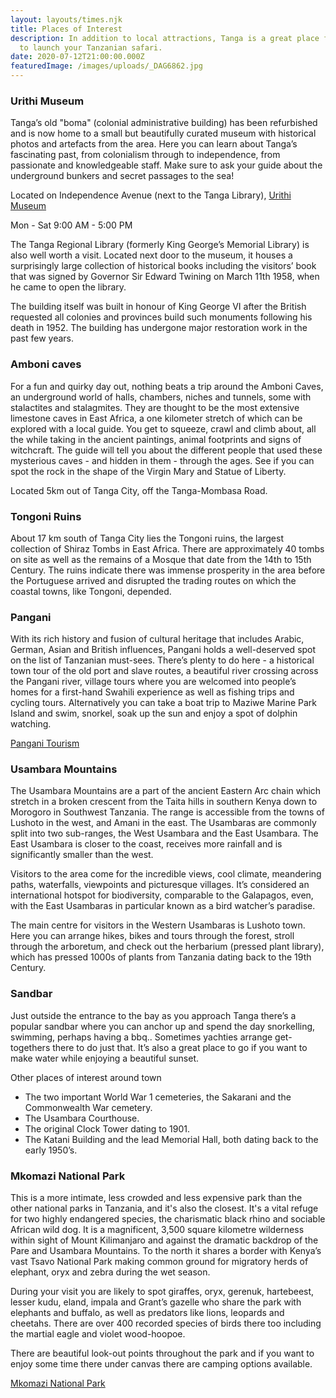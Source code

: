 ```yaml
---
layout: layouts/times.njk
title: Places of Interest
description: In addition to local attractions, Tanga is a great place from which
  to launch your Tanzanian safari.
date: 2020-07-12T21:00:00.000Z
featuredImage: /images/uploads/_DAG6862.jpg
---
```

### Urithi Museum

Tanga’s old "boma" (colonial administrative building) has been refurbished and is now home to a small but beautifully curated museum with historical photos and artefacts from the area.  Here you can learn about Tanga’s fascinating past, from colonialism through to independence, from passionate and knowledgeable staff.  Make sure to ask your guide about the underground bunkers and secret passages to the sea!

Located on Independence Avenue (next to the Tanga Library), [Urithi Museum](https://web.facebook.com/urithitanga.museum)

Mon - Sat 9:00 AM - 5:00 PM

The Tanga Regional Library (formerly King George’s Memorial Library) is also well worth a visit.  Located next door to the museum, it houses a surprisingly large collection of historical books including the visitors’ book that was signed by Governor Sir Edward Twining on March 11th 1958, when he came to open the library.

The building itself was built in honour of King George VI after the British requested all colonies and provinces build such monuments following his death in 1952.  The building has undergone major restoration work in the past few years.

### Amboni caves

For a fun and quirky day out, nothing beats a trip around the Amboni Caves, an underground world of halls, chambers, niches and tunnels, some with stalactites and stalagmites.  They are thought to be the most extensive limestone caves in East Africa, a one kilometer stretch of which can be explored with a local guide.  You get to squeeze, crawl and climb about, all the while taking in the ancient paintings, animal footprints and signs of witchcraft.  The guide will tell you about the different people that used these mysterious caves - and hidden in them - through the ages.  See if you can spot the rock in the shape of the Virgin Mary and Statue of Liberty.

Located 5km out of Tanga City, off the Tanga-Mombasa Road.

### Tongoni Ruins

About 17 km south of Tanga City lies the Tongoni ruins, the largest collection of Shiraz Tombs in East Africa.  There are approximately 40 tombs on site as well as the remains of a Mosque that date from the 14th to 15th Century.  The ruins indicate there was immense prosperity in the area before the Portuguese arrived and disrupted the trading routes on which the coastal towns, like Tongoni, depended.

### Pangani

With its rich history and fusion of cultural heritage that includes Arabic, German, Asian and British influences, Pangani holds a well-deserved spot on the list of Tanzanian must-sees.  There’s plenty to do here - a historical town tour of the old port and slave routes, a beautiful river crossing across the Pangani river, village tours where you are welcomed into people’s homes for a first-hand Swahili experience as well as fishing trips and cycling tours.  Alternatively you can take a boat trip to Maziwe Marine Park Island and swim, snorkel, soak up the sun and enjoy a spot of dolphin watching. 

[Pangani Tourism](https://www.tanzaniatourism.go.tz/en/destination/pangani-town)

### Usambara Mountains

The Usambara Mountains are a part of the ancient Eastern Arc chain which stretch in a broken crescent from the Taita hills in southern Kenya down to Morogoro in Southwest Tanzania.  The range is accessible from the towns of Lushoto in the west, and Amani in the east.  The Usambaras are commonly split into two sub-ranges, the West Usambara and the East Usambara. The East Usambara is closer to the coast, receives more rainfall and is significantly smaller than the west.

Visitors to the area come for the incredible views, cool climate, meandering paths, waterfalls, viewpoints and picturesque villages.  It’s considered an international hotspot for biodiversity, comparable to the Galapagos, even, with the East Usambaras in particular known as a bird watcher’s paradise.  

The main centre for visitors in the Western Usambaras is Lushoto town.  Here you can arrange hikes, bikes and tours through the forest, stroll through the arboretum, and check out the herbarium (pressed plant library), which has pressed 1000s of plants from Tanzania dating back to the 19th Century.

### Sandbar

Just outside the entrance to the bay as you approach Tanga there’s a popular sandbar where you can anchor up and spend the day snorkelling, swimming, perhaps having a bbq..  Sometimes yachties arrange get-togethers there to do just that.  It’s also a great place to go if you want to make water while enjoying a beautiful sunset. 

Other places of interest around town

* The two important World War 1 cemeteries, the Sakarani and the Commonwealth War cemetery.
* The Usambara Courthouse. 
* The original Clock Tower dating to 1901.
* The Katani Building and the lead Memorial Hall, both dating back to the early 1950’s.

### Mkomazi National Park

This is a more intimate, less crowded and less expensive park than the other national parks in Tanzania, and it's also the closest.  It's a vital refuge for two highly endangered species, the charismatic black rhino and sociable African wild dog.  It is a magnificent, 3,500 square kilometre wilderness within sight of Mount Kilimanjaro and against the dramatic backdrop of the Pare and Usambara Mountains.  To the north it shares a border with Kenya’s vast Tsavo National Park making common ground for migratory herds of elephant, oryx and zebra during the wet season.  

During your visit you are likely to spot giraffes, oryx, gerenuk, hartebeest, lesser kudu, eland, impala and Grant’s gazelle who share the park with elephants and buffalo, as well as predators like lions, leopards and cheetahs.  There are over 400 recorded species of birds there too including the martial eagle and violet wood-hoopoe.

There are beautiful look-out points throughout the park and if you want to enjoy some time there under canvas there are camping options available.

[Mkomazi National Park](http://www.mkomazi.info/)